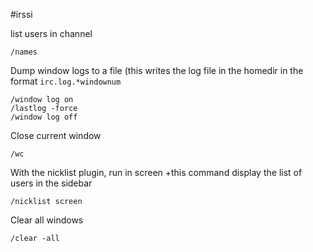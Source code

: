 #irssi

list users in channel

    /names

Dump window logs to a file (this writes the log file in the homedir in the format `irc.log.*windownum`

    /window log on 
    /lastlog -force 
    /window log off 

Close current window

    /wc

With the nicklist plugin, run in screen +this command display the list of users in the sidebar

    /nicklist screen

Clear all windows

    /clear -all
